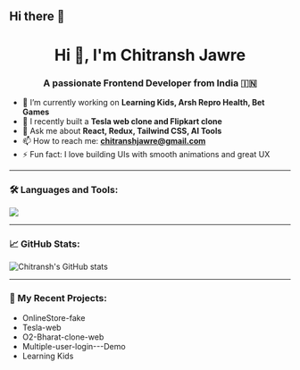 ## Hi there 👋

<h1 align="center">Hi 👋, I'm Chitransh Jawre</h1>
<h3 align="center">A passionate Frontend Developer from India 🇮🇳</h3>

- 🌱 I’m currently working on **Learning Kids, Arsh Repro Health, Bet Games**
- 🔭 I recently built a **Tesla web clone and Flipkart clone**
- 💬 Ask me about **React, Redux, Tailwind CSS, AI Tools**
- 📫 How to reach me: **chitranshjawre@gmail.com**
- ⚡ Fun fact: I love building UIs with smooth animations and great UX

---

### 🛠️ Languages and Tools:
<img src="https://skillicons.dev/icons?i=react,redux,tailwind,js,html,css,vscode,github" />

---

### 📈 GitHub Stats:
![Chitransh's GitHub stats](https://github-readme-stats.vercel.app/api?username=ChitranshJNGTS&show_icons=true&theme=radical)

---

### 🧠 My Recent Projects:
- OnlineStore-fake
- Tesla-web
- O2-Bharat-clone-web
- Multiple-user-login---Demo
- Learning Kids

